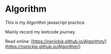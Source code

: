 # Algorithm

This is my Algorithm javascript practice.

Mainly record my leetcode journey.

Read online: [https://nsnickie.github.io/Algorithm/](https://nsnickie.github.io/Algorithm/)
